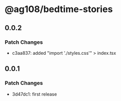 # @ag108/bedtime-stories

## 0.0.2

### Patch Changes

- c3aa837: added "import './styles.css'" > index.tsx

## 0.0.1

### Patch Changes

- 3d47dc1: first release
